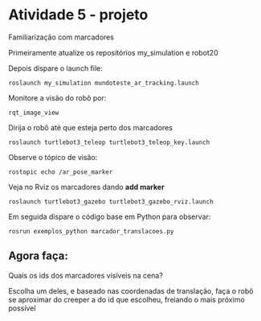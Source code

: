 
# Atividade 5 - projeto 

Familiarização com marcadores

Primeiramente atualize os repositórios my_simulation e robot20

Depois dispare o launch file:

    roslaunch my_simulation mundoteste_ar_tracking.launch

Monitore a visão do robô por:

    rqt_image_view


Dirija o robô até que esteja perto dos marcadores

    roslaunch turtlebot3_teleop turtlebot3_teleop_key.launch 

Observe o tópico de visão:

    rostopic echo /ar_pose_marker

Veja no Rviz os marcadores dando **add marker**

    roslaunch turtlebot3_gazebo turtlebot3_gazebo_rviz.launch



Em seguida dispare o código base em Python para observar:


    rosrun exemplos_python marcador_translacoes.py



## Agora faça:

Quais os ids dos marcadores visíveis na cena?

Escolha um deles, e baseado nas coordenadas de translação, faça o robô se aproximar do creeper a do id que escolheu, freiando o mais próximo possível









